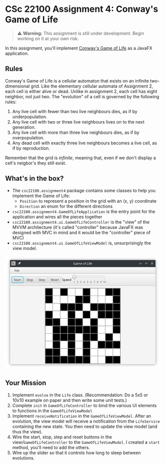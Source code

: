 # CSc 22100 Assignment 4: Conway's Game of Life

> :warning: **Warning:**  This assignment is still under development. Begin working on it at your own risk.

In this assignment, you'll implement [Conway's Game of Life](https://en.wikipedia.org/wiki/Conway%27s_Game_of_Life) as
a JavaFX application.

## Rules

Conway's Game of Life is a cellular automaton that exists on an infinite two-dimensional grid. Like
the elementary cellular automata of Assignment 2, each cell is either alive or dead. Unlike in assignment 2,
each cell has eight neighbor, not just two. The "evolution" of a cell is governed by the following rules:

1) Any live cell with fewer than two live neighbours dies, as if by underpopulation.
2) Any live cell with two or three live neighbours lives on to the next generation.
3) Any live cell with more than three live neighbours dies, as if by overpopulation.
4) Any dead cell with exactly three live neighbours becomes a live cell, as if by reproduction.

Remember that the grid is _infinite_, meaning that, even if we don't display a cell's neigbor's they still exist.

## What's in the box?

- The `csc22100.assignment4` package contains some classes to help you implement the Game of Life:
  - `Position` to represent a position in the grid with an (x, y) coordinate
  - `Direction` an enum for the different directions
- `csc22100.assignment4.GameOfLifeApplication` is the entry point for the application and wires all the pieces together
- `csc22100.assignment4.ui.GameOfLifeController` is the "view" of the MVVM architecture (it's called "controller" because JavaFX
was designed with MVC in mind and it would be the "controller" piece of MVC)
- `csc22100.assignment4.ui.GameOfLifeViewModel` is, unsurprisingly the view model.

![screenshot](./screenshot.png)

## Your Mission

1) Implement `evolve` in the `Life` class. (Recommendation: Do a 5x5 or 10x10 example on paper and then write some unit tests.)
2) Complete `init` in `GameOfLifeController` to bind the various UI elements to functions in the `GameOfLifeViewModel`
3) Implement `receiveNotification` in the `GameOfLifeViewModel`. After an evolution, the view model will receive a notification from
  the `LifeService` containing the new state. You then need to update the view model (and thus the view).
4) Wire the start, stop, step and reset buttons in the view/`GameOfLifeController` to the `GameOfLifeViewModel`. I created a `start`
  method, you'll need to add the others.
5) Wire up the slider so that it controls how long to sleep between evolutions.
